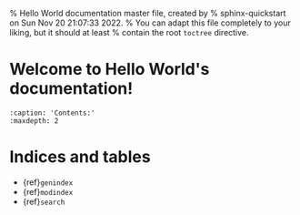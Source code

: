 % Hello World documentation master file, created by
% sphinx-quickstart on Sun Nov 20 21:07:33 2022.
% You can adapt this file completely to your liking, but it should at least
% contain the root `toctree` directive.

# Welcome to Hello World's documentation!

```{toctree}
:caption: 'Contents:'
:maxdepth: 2
```

# Indices and tables

- {ref}`genindex`
- {ref}`modindex`
- {ref}`search`
